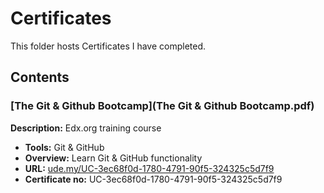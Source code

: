 # Certificates
This folder hosts Certificates I have completed.
## Contents

### [The Git & Github Bootcamp](The Git & Github Bootcamp.pdf)
**Description:** Edx.org training course
- **Tools:** Git & GitHub
- **Overview:** Learn Git & GitHub functionality
- **URL:** [ude.my/UC-3ec68f0d-1780-4791-90f5-324325c5d7f9](https://www.udemy.com/certificate/UC-3ec68f0d-1780-4791-90f5-324325c5d7f9/)
- **Certificate no:** UC-3ec68f0d-1780-4791-90f5-324325c5d7f9